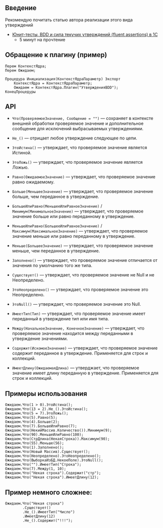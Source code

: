 Введение
---

Рекомендую почитать статью автора реализации этого вида утверждений
* [Юнит-тесты, BDD и сила текучих утверждений (fluent assertions) в 1С](http://habrahabr.ru/post/260013/)
    - 5 минут на прочтение

Обращение к плагину (пример)
----

```
Перем КонтекстЯдра;
Перем Ожидаем;

Процедура Инициализация(КонтекстЯдраПараметр) Экспорт
	КонтекстЯдра = КонтекстЯдраПараметр;
	Ожидаем = КонтекстЯдра.Плагин("УтвержденияBDD");
КонецПроцедуры
```

API
---


+ `Что(ПроверяемоеЗначение, Сообщение = "")` — сохраняет в контексте внешней обработки проверяемое значение и дополнительное сообщение для исключений выбрасываемых утверждениями.

+ `Не_()` — отрицает любое утверждение следующее по цепи.

+ `ЭтоИстина()` — утверждает, что проверяемое значение является Истиной.

+ `ЭтоЛожь()` — утверждает, что проверяемое значение является Ложью.

+ `Равно(ОжидаемоеЗначение)` — утверждает, что проверяемое значение равно ожидаемому.

+ `Больше(МеньшееЗначение)` — утверждает, что проверяемое значение больше, чем переданное в утверждение.

+ `БольшеИлиРавно(МеньшееИлиРавноеЗначение)` / `Минимум(МинимальноеЗначение)` — утверждает, что проверяемое значение больше или равно переданному в утверждение.

+ `МеньшеИлиРавно(БольшееИлиРавноеЗначение)` / `Максимум(МаксимальноеЗначение)` — утверждает, что проверяемое значение меньше или равно переданному в утверждение.

+ `Меньше(БольшееЗначение)` — утверждает, что проверяемое значение меньше, чем переданное в утверждение.

+ `Заполнено()` — утверждает, что проверяемое значение отличается от значения по умолчанию того же типа.

+ `Существует()` — утверждает, что проверяемое значение не Null и не Неопределено.

+ `ЭтоНеопределено()` — утверждает, что проверяемое значение это Неопределено.

+ `ЭтоNull()` — утверждает, что проверяемое значение это Null.

+ `ИмеетТип(Тип)` — утверждает, что проверяемое значение имеет переданный в утверждение тип или имя типа.

+ `Между(НачальноеЗначение, КонечноеЗначение)` — утверждает, что проверяемое значение находится между переданными в утверждение значениями.

+ `Содержит(ИскомоеЗначение)` — утверждает, что проверяемое значение содержит переданное в утверждение. Применяется для строк и коллекций.

+ `ИмеетДлину(ОжидаемаяДлина)` — утверджает, что проверяемое значение имеет длину переданную в утверждение. Применяется для строк и коллекций.

Примеры использования
---

```
Ожидаем.Что(1 > 0).ЭтоИстина();
Ожидаем.Что(13 = 2).Не_().ЭтоИстина();
Ожидаем.Что(5 = 7).ЭтоЛожь();
Ожидаем.Что(5).Равно(5);
Ожидаем.Что(4).Больше(2);
Ожидаем.Что(7).БольшеИлиРавно(7);
Ожидаем.Что(НекийМассив.Количество()).Минимум(9);
Ожидаем.Что(90).МеньшеИлиРавно(100);
Ожидаем.Что(СтрДлина(НекаяСтрока)).Максимум(90);
Ожидаем.Что(55).Меньше(56);
Ожидаем.Что(1).Заполнено();
Ожидаем.Что(Новый Массив).Существует();
Ожидаем.Что(Неопределено).ЭтоНеопределено();
Ожидаем.Что(ВыборкаИзБД.НекоеПоле).ЭтоNull();
Ожидаем.Что("").ИмеетТип("Строка");
Ожидаем.Что(7).Между(1, 10);
Ожидаем.Что("Некая строка").Содержит("стр");
Ожидаем.Что("Некая строка").ИмеетДлину(12);
```

Пример немного сложнее:
---

```
Ожидаем.Что("Некая строка")
		.Существует()
		.Не_().ИмеетТип("Число")
		.ИмеетДлину(12)
		.Не_().Содержит("!!!");
```